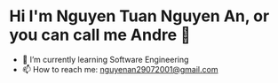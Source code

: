 # Hi I'm Nguyen Tuan Nguyen An, or you can call me Andre 👋

- 🌱 I’m currently learning Software Engineering
- 📫 How to reach me: nguyenan29072001@gmail.com


<!---
nguyentuannguyenan/nguyentuannguyenan is a ✨ special ✨ repository because its `README.md` (this file) appears on your GitHub profile.
You can click the Preview link to take a look at your changes.
--->
